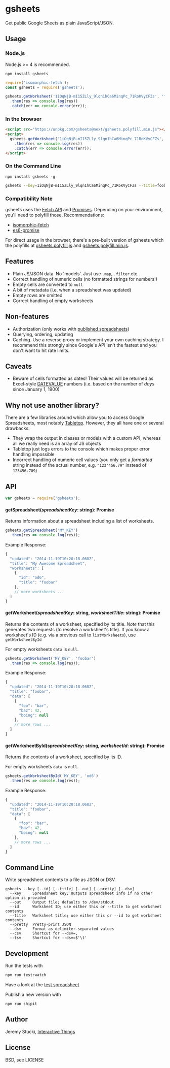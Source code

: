 # gsheets

Get public Google Sheets as plain JavaScript/JSON.

## Usage

### Node.js

Node.js >= 4 is recommended.

```
npm install gsheets
```

```js
require('isomorphic-fetch');
const gsheets = require('gsheets');

gsheets.getWorksheet('1iOqNjB-mI15ZLly_9lqn1hCa6MinqPc_71RoKVyCFZs', 'foobar')
  .then(res => console.log(res))
  .catch(err => console.error(err));
```

### In the browser

```html
<script src="https://unpkg.com/gsheets@next/gsheets.polyfill.min.js"></script>
<script>
  gsheets.getWorksheet('1iOqNjB-mI15ZLly_9lqn1hCa6MinqPc_71RoKVyCFZs', 'foobar')
    .then(res => console.log(res))
    .catch(err => console.error(err));
</script>
```

### On the Command Line

```
npm install gsheets -g
```

```sh
gsheets --key=1iOqNjB-mI15ZLly_9lqn1hCa6MinqPc_71RoKVyCFZs --title=foobar --pretty
```

### Compatibility Note

gsheets uses the [Fetch API](https://developer.mozilla.org/en/docs/Web/API/Fetch_API) and [Promises](https://developer.mozilla.org/en/docs/Web/JavaScript/Reference/Global_Objects/Promise). Depending on your environment, you'll need to polyfill those. Recommendations:

- [isomorphic-fetch](https://github.com/matthew-andrews/isomorphic-fetch)
- [es6-promise](https://github.com/stefanpenner/es6-promise)

For direct usage in the browser, there's a pre-built version of gsheets which the polyfills at [gsheets.polyfill.js](https://unpkg.com/gsheets@next/gsheets.polyfill.js) and [gsheets.polyfill.min.js](https://unpkg.com/gsheets@next/gsheets.polyfill.min.js).

## Features

* Plain JS/JSON data. No 'models'. Just use `.map`, `.filter` etc.
* Correct handling of numeric cells (no formatted strings for numbers!)
* Empty cells are converted to `null`
* A bit of metadata (i.e. when a spreadsheet was updated)
* Empty rows are omitted
* Correct handling of empty worksheets

## Non-features

* Authorization (only works with [published spreadsheets](https://support.google.com/docs/answer/37579?hl=en&ref_topic=2818999))
* Querying, ordering, updating
* Caching. Use a reverse proxy or implement your own caching strategy. I recommend this strongly since Google's API isn't the fastest and you don't want to hit rate limits.

## Caveats

* Beware of cells formatted as dates! Their values will be returned as Excel-style [DATEVALUE](http://office.microsoft.com/en-001/excel-help/datevalue-function-HP010062284.aspx) numbers (i.e. based on the number of *days* since January 1, 1900)

## Why not use another library?

There are a few libraries around which allow you to access Google Spreadsheets, most notably [Tabletop](https://github.com/jsoma/tabletop). However, they all have one or several drawbacks:

* They wrap the output in classes or models with a custom API, whereas all we really need is an array of JS objects
* Tabletop just logs errors to the console which makes proper error handling impossible
* Incorrect handling of numeric cell values (you only get a *formatted* string instead of the actual number, e.g. `"123'456.79"` instead of `123456.789`)

## API

```js
var gsheets = require('gsheets');
```

#### getSpreadsheet(<i>spreadsheetKey</i>: string): Promise

Returns information about a spreadsheet including a list of worksheets.

```js
gsheets.getSpreadsheet('MY_KEY')
  .then(res => console.log(res));
```

Example Response:

```js
{
  "updated": "2014-11-19T10:20:18.068Z",
  "title": "My Awesome Spreadsheet",
  "worksheets": [
    {
      "id": "od6",
      "title": "foobar"
    },
    // more worksheets ...
  ]
}
```

#### getWorksheet(<i>spreadsheetKey</i>: string, <i>worksheetTitle</i>: string): Promise

Returns the contents of a worksheet, specified by its title. *Note* that this generates two requests (to resolve a worksheet's title). If you know a worksheet's ID (e.g. via a previous call to `listWorksheets`), use `getWorksheetById`

For empty worksheets `data` is `null`.

```js
gsheets.getWorksheet('MY_KEY', 'foobar')
  .then(res => console.log(res));
```

Example Response:

```js
{
  "updated": "2014-11-19T10:20:18.068Z",
  "title": "foobar",
  "data": [
    {
      "foo": "bar",
      "baz": 42,
      "boing": null
    },
    // more rows ...
  ]
}
```

#### getWorksheetById(<i>spreadsheetKey</i>: string, <i>worksheetId</i>: string): Promise

Returns the contents of a worksheet, specified by its ID.

For empty worksheets `data` is `null`.

```js
gsheets.getWorksheetById('MY_KEY', 'od6')
  .then(res => console.log(res));
```

Example Response:

```js
{
  "updated": "2014-11-19T10:20:18.068Z",
  "title": "foobar",
  "data": [
    {
      "foo": "bar",
      "baz": 42,
      "boing": null
    },
    // more rows ...
  ]
}
```

## Command Line

Write spreadsheet contents to a file as JSON or DSV.

```
gsheets --key [--id] [--title] [--out] [--pretty] [--dsv]
  --key     Spreadsheet key; Outputs spreadsheet info if no other option is provided
  --out     Output file; defaults to /dev/stdout
  --id      Worksheet ID; use either this or --title to get worksheet contents
  --title   Worksheet title; use either this or --id to get worksheet contents
  --pretty  Pretty-print JSON
  --dsv     Format as delimiter-separated values
  --csv     Shortcut for --dsv=,
  --tsv     Shortcut for --dsv=$'\t'
```

## Development

Run the tests with

```sh
npm run test:watch
```

Have a look at the [test spreadsheet](https://docs.google.com/spreadsheets/d/1dmAQO0zCQz5SNUKalw9NNXwTM6TgDBZ820Ftw-cz5gU/edit#gid=257911996)

Publish a new version with
```
npm run shipit
```

## Author

Jeremy Stucki, [Interactive Things](http://www.interactivethings.com)

## License

BSD, see LICENSE
